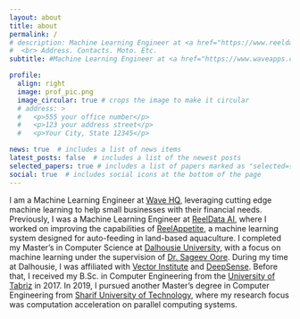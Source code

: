 ```yaml
---
layout: about
title: about
permalink: /
# description: Machine Learning Engineer at <a href="https://www.reeldata.ai">ReelData</a>.
#  <br> Address. Contacts. Moto. Etc.
subtitle: #Machine Learning Engineer at <a href="https://www.waveapps.com/">Wave HQ <img src="assets/ico/wave_logo.svg"></a>

profile:
  align: right
  image: prof_pic.png
  image_circular: true # crops the image to make it circular
  # address: >
  #   <p>555 your office number</p>
  #   <p>123 your address street</p>
  #   <p>Your City, State 12345</p>

news: true  # includes a list of news items
latest_posts: false  # includes a list of the newest posts
selected_papers: true # includes a list of papers marked as "selected={true}"
social: true  # includes social icons at the bottom of the page
---
```


I am a Machine Learning Engineer at [Wave HQ](https://www.waveapps.com/), leveraging cutting edge machine learning to help small businesses with their financial needs. Previously, I was a Machine Learning Engineer at [ReelData AI](https://www.reeldata.ai), where I worked on improving the capabilities of [ReelAppetite](https://www.reeldata.ai/reelappetite), a machine learning system designed for auto-feeding in land-based aquaculture. I completed my Master’s in Computer Science at [Dalhousie University](https://www.dal.ca/faculty/computerscience.html), with a focus on machine learning under the supervision of [Dr. Sageev Oore](https://web.cs.dal.ca/~oore/). During my time at Dalhousie, I was affiliated with [Vector Institute](https://vectorinstitute.ai) and [DeepSense](https://deepsense.ca/). Before that, I received my B.Sc. in Computer Engineering from the [University of Tabriz](https://tabrizu.ac.ir/en) in 2017. In 2019, I pursued another Master’s degree in Computer Engineering from [Sharif University of Technology](http://www.en.sharif.edu/), where my research focus was computation acceleration on parallel computing systems.
